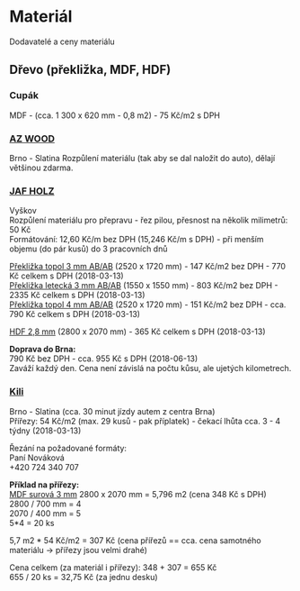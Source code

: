 # Materiál

Dodavatelé a ceny materiálu

## Dřevo (překližka, MDF, HDF)

### Cupák
MDF - (cca. 1 300 x 620 mm - 0,8 m2) - 75 Kč/m2 s DPH

### [AZ WOOD](http://www.azwood.cz/)
Brno - Slatina 
Rozpůlení materiálu (tak aby se dal naložit do auto), dělají většinou zdarma.

### [JAF HOLZ](https://www.jafholz.cz/)
Vyškov   
Rozpůlení materiálu pro přepravu - řez pilou, přesnost na několik milimetrů: 50 Kč  
Formátování: 12,60 Kč/m bez DPH (15,246 Kč/m s DPH) - při menším objemu (do pár kusů) do 3 pracovních dnů    

[Překližka topol 3 mm AB/AB](https://www.jafholz.cz/shop/Konstrukcni-desky/Preklizky-a-latovky/Preklizky-topolove/preklizka-truhlarska-topol-abab-if20~p1724469) (2520 x 1720 mm) - 147 Kč/m2 bez DPH - 770 Kč celkem s DPH (2018-03-13)   
[Překližka letecká 3 mm AB/AB](https://www.jafholz.cz/shop/Konstrukcni-desky/Preklizky-a-latovky/Preklizky-topolove/preklizka-truhlarska-topol-abab-if20~p1724469) (1550 x 1550 mm) - 803 Kč/m2 bez DPH - 2335 Kč celkem s DPH (2018-03-13)   
[Překližka topol 4 mm AB/AB](https://www.jafholz.cz/shop/Konstrukcni-desky/Preklizky-a-latovky/Preklizky-topolove/preklizka-truhlarska-topol-abab-if20~p1724469) (2520 x 1720 mm) - 151 Kč/m2 bez DPH - cca. 790 Kč celkem s DPH (2018-03-13)  

[HDF 2,8 mm](https://www.jafholz.cz/shop/Konstrukcni-desky/DVD-a-HDF-surove-desky/hdf-surova-kronospan~p340000) (2800 x 2070 mm) - 365 Kč celkem s DPH (2018-03-13) 

**Doprava do Brna:**  
790 Kč bez DPH - cca. 955 Kč s DPH (2018-06-13)   
Zaváží každý den. Cena není závislá na počtu kůsu, ale ujetých kilometrech.   

### [Kili](http://shop.kili.cz/)
Brno - Slatina (cca. 30 minut jízdy autem z centra Brna)   
Přířezy: 54 Kč/m2 (max. 29 kusů - pak příplatek) - čekací lhůta cca. 3 - 4 týdny (2018-03-13)   

Řezání na požadované formáty:  
Paní Nováková     
+420 724 340 707    

**Příklad na přířezy:**  
[MDF surová 3 mm](http://shop.kili.cz/mdf-a-hdf-desky/mdf-surove/mdf-surova-s466766040 ) 2800 x 2070 mm = 5,796 m2 (cena 348 Kč s DPH)   
2800 / 700 mm = 4   
2070 / 400 mm = 5   
5*4 = 20 ks  

5,7 m2 * 54 Kč/m2 = 307 Kč (cena přířezů == cca. cena samotného materiálu -> přířezy jsou velmi drahé)

Cena celkem (za materiál i přířezy): 348 + 307 = 655 Kč   
655 / 20 ks = 32,75 Kč (za jednu desku)   
